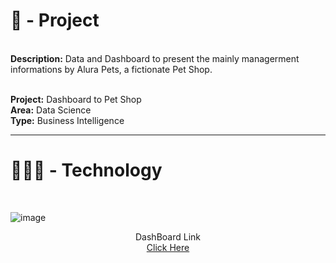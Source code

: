 

<h1>📄 - Project</h1>


<br>
<b>Description:</b> Data and Dashboard to present the mainly managerment informations by Alura Pets, a fictionate Pet Shop.<p><br>
<b>Project:</b> Dashboard to Pet Shop<br>
<b>Area:</b> Data Science<br>
<b>Type:</b> Business Intelligence<br>

____________________________________________________
<h1> 👨🏽‍💻 - Technology </h1>
<br>

![image](https://user-images.githubusercontent.com/60549522/204379138-63f86c50-7992-43a1-b827-488fa5d6c2ff.png)


<p><center>DashBoard Link<br>
<a href="https://app.powerbi.com/view?r=eyJrIjoiNWE2YjBhMDAtYmZiNi00YzM2LTliNGYtNTY0M2Y2ZTdmMGFmIiwidCI6ImUxYmFmYjIzLTU3YTEtNDlkZS1hODBkLThkYmUwMzZhNWVlYyJ9&pageName=ReportSection">Click Here</a></p></center>
